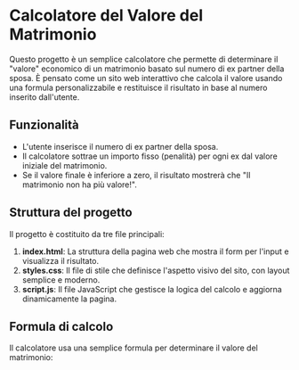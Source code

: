 # Calcolatore del Valore del Matrimonio

Questo progetto è un semplice calcolatore che permette di determinare il "valore" economico di un matrimonio basato sul numero di ex partner della sposa. È pensato come un sito web interattivo che calcola il valore usando una formula personalizzabile e restituisce il risultato in base al numero inserito dall'utente.

## Funzionalità

- L'utente inserisce il numero di ex partner della sposa.
- Il calcolatore sottrae un importo fisso (penalità) per ogni ex dal valore iniziale del matrimonio.
- Se il valore finale è inferiore a zero, il risultato mostrerà che "Il matrimonio non ha più valore!".

## Struttura del progetto

Il progetto è costituito da tre file principali:

1. **index.html**: La struttura della pagina web che mostra il form per l'input e visualizza il risultato.
2. **styles.css**: Il file di stile che definisce l'aspetto visivo del sito, con layout semplice e moderno.
3. **script.js**: Il file JavaScript che gestisce la logica del calcolo e aggiorna dinamicamente la pagina.

## Formula di calcolo

Il calcolatore usa una semplice formula per determinare il valore del matrimonio:

